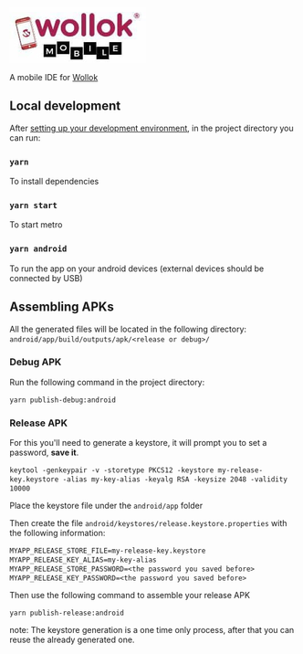 ![Wollok Mobile](assets/logo.jpg)

A mobile IDE for [Wollok](https://www.wollok.org/)

## Local development

After [setting up your development environment](https://reactnative.dev/docs/environment-setup), in the project directory you can run:

### `yarn`

To install dependencies

### `yarn start`

To start metro

### `yarn android`

To run the app on your android devices (external devices should be connected by USB)

## Assembling APKs

All the generated files will be located in the following directory:
`android/app/build/outputs/apk/<release or debug>/`

### Debug APK

Run the following command in the project directory:

```
yarn publish-debug:android
```

### Release APK

For this you'll need to generate a keystore, it will prompt you to set a password, **save it**.

```
keytool -genkeypair -v -storetype PKCS12 -keystore my-release-key.keystore -alias my-key-alias -keyalg RSA -keysize 2048 -validity 10000
```

Place the keystore file under the `android/app` folder

Then create the file `android/keystores/release.keystore.properties` with the following information:

```
MYAPP_RELEASE_STORE_FILE=my-release-key.keystore
MYAPP_RELEASE_KEY_ALIAS=my-key-alias
MYAPP_RELEASE_STORE_PASSWORD=<the password you saved before>
MYAPP_RELEASE_KEY_PASSWORD=<the password you saved before>
```

Then use the following command to assemble your release APK

```
yarn publish-release:android
```

note: The keystore generation is a one time only process, after that you can reuse the already generated one.
